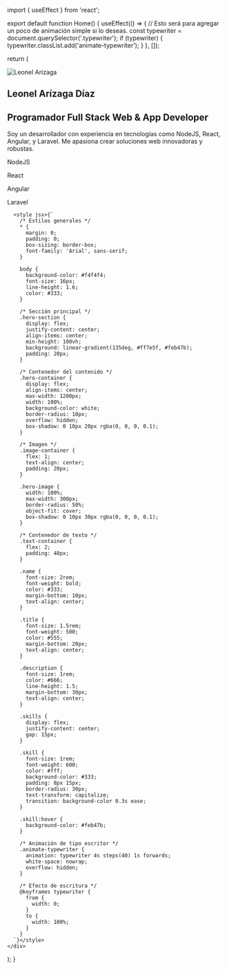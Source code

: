 import { useEffect } from 'react';

export default function Home() {
  useEffect(() => {
    // Esto será para agregar un poco de animación simple si lo deseas.
    const typewriter = document.querySelector('.typewriter');
    if (typewriter) {
      typewriter.classList.add('animate-typewriter');
    }
  }, []);

  return (
    <div className="home-container">
      <section id="about" className="hero-section">
        <div className="hero-container">
          <div className="image-container">
            <img src="assets/imgs/people.png" alt="Leonel Arízaga" className="hero-image" />
          </div>
          <div className="text-container">
            <h1 className="name">Leonel Arízaga Díaz</h1>
            <h2 className="title">Programador Full Stack Web &amp; App Developer</h2>
            <p className="description">
              Soy un desarrollador con experiencia en tecnologías como NodeJS, React, Angular, y Laravel. Me apasiona crear soluciones web innovadoras y robustas.
            </p>
            <div className="skills">
              <p className="skill">NodeJS</p>
              <p className="skill">React</p>
              <p className="skill">Angular</p>
              <p className="skill">Laravel</p>
            </div>
          </div>
        </div>
      </section>

      <style jsx>{`
        /* Estilos generales */
        * {
          margin: 0;
          padding: 0;
          box-sizing: border-box;
          font-family: 'Arial', sans-serif;
        }

        body {
          background-color: #f4f4f4;
          font-size: 16px;
          line-height: 1.6;
          color: #333;
        }

        /* Sección principal */
        .hero-section {
          display: flex;
          justify-content: center;
          align-items: center;
          min-height: 100vh;
          background: linear-gradient(135deg, #ff7e5f, #feb47b);
          padding: 20px;
        }

        /* Contenedor del contenido */
        .hero-container {
          display: flex;
          align-items: center;
          max-width: 1200px;
          width: 100%;
          background-color: white;
          border-radius: 10px;
          overflow: hidden;
          box-shadow: 0 10px 20px rgba(0, 0, 0, 0.1);
        }

        /* Imagen */
        .image-container {
          flex: 1;
          text-align: center;
          padding: 20px;
        }

        .hero-image {
          width: 100%;
          max-width: 300px;
          border-radius: 50%;
          object-fit: cover;
          box-shadow: 0 10px 30px rgba(0, 0, 0, 0.1);
        }

        /* Contenedor de texto */
        .text-container {
          flex: 2;
          padding: 40px;
        }

        .name {
          font-size: 2rem;
          font-weight: bold;
          color: #333;
          margin-bottom: 10px;
          text-align: center;
        }

        .title {
          font-size: 1.5rem;
          font-weight: 500;
          color: #555;
          margin-bottom: 20px;
          text-align: center;
        }

        .description {
          font-size: 1rem;
          color: #666;
          line-height: 1.5;
          margin-bottom: 30px;
          text-align: center;
        }

        .skills {
          display: flex;
          justify-content: center;
          gap: 15px;
        }

        .skill {
          font-size: 1rem;
          font-weight: 600;
          color: #fff;
          background-color: #333;
          padding: 8px 15px;
          border-radius: 30px;
          text-transform: capitalize;
          transition: background-color 0.3s ease;
        }

        .skill:hover {
          background-color: #feb47b;
        }

        /* Animación de tipo escritor */
        .animate-typewriter {
          animation: typewriter 4s steps(40) 1s forwards;
          white-space: nowrap;
          overflow: hidden;
        }

        /* Efecto de escritura */
        @keyframes typewriter {
          from {
            width: 0;
          }
          to {
            width: 100%;
          }
        }
      `}</style>
    </div>
  );
}

